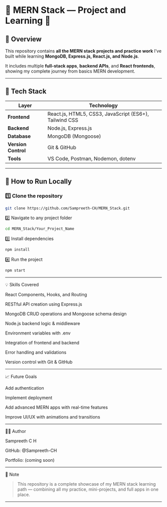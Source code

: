 # 🧠 MERN Stack — Project and Learning 🚀

## 📘 Overview
This repository contains **all the MERN stack projects and practice work** I’ve built while learning **MongoDB, Express.js, React.js, and Node.js**.  

It includes multiple **full-stack apps**, **backend APIs**, and **React frontends**, showing my complete journey from basics MERN development.

---

## 🧩 Tech Stack

| Layer | Technology |
|--------|-------------|
| **Frontend** | React.js, HTML5, CSS3, JavaScript (ES6+), Tailwind CSS |
| **Backend** | Node.js, Express.js |
| **Database** | MongoDB (Mongoose) |
| **Version Control** | Git & GitHub |
| **Tools** | VS Code, Postman, Nodemon, dotenv |

---

## 🧰 How to Run Locally

### 1️⃣ Clone the repository
```bash
git clone https://github.com/Sampreeth-CH/MERN_Stack.git
```
2️⃣ Navigate to any project folder
```bash
cd MERN_Stack/Your_Project_Name
```
3️⃣ Install dependencies
```bash
npm install
```
4️⃣ Run the project
```bash
npm start
```
---

💡 Skills Covered

React Components, Hooks, and Routing

RESTful API creation using Express.js

MongoDB CRUD operations and Mongoose schema design

Node.js backend logic & middleware

Environment variables with .env

Integration of frontend and backend

Error handling and validations

Version control with Git & GitHub



---

📈 Future Goals

Add authentication

Implement deployment

Add advanced MERN apps with real-time features

Improve UI/UX with animations and transitions



---

👨‍💻 Author

Sampreeth C H

GitHub: @Sampreeth-CH

Portfolio: (coming soon)


---

🏁 Note

> This repository is a complete showcase of my MERN stack learning path — combining all my practice, mini-projects, and full apps in one place.



---
